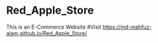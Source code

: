# Red_Apple_Store
This is an E-Commerce Website
#Visit  https://md-mahfuz-alam.github.io/Red_Apple_Store/

